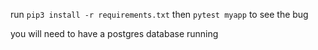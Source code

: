 run `pip3 install -r requirements.txt`
then `pytest myapp` to see the bug

you will need to have a postgres database running
